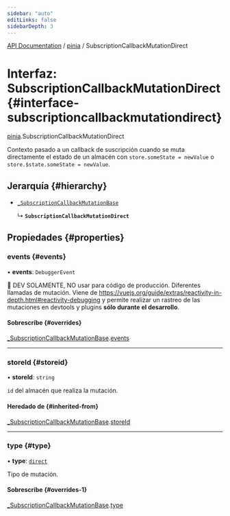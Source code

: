 ```yaml
---
sidebar: "auto"
editLinks: false
sidebarDepth: 3
---
```


[API Documentation](../index.md) / [pinia](../modules/pinia.md) / SubscriptionCallbackMutationDirect

# Interfaz: SubscriptionCallbackMutationDirect {#interface-subscriptioncallbackmutationdirect}

[pinia](../modules/pinia.md).SubscriptionCallbackMutationDirect

Contexto pasado a un callback de suscripción cuando se muta directamente el estado de 
un almacén con `store.someState = newValue` o `store.$state.someState =
newValue`.

##  Jerarquía {#hierarchy}

- [`_SubscriptionCallbackMutationBase`](pinia._SubscriptionCallbackMutationBase.md)

  ↳ **`SubscriptionCallbackMutationDirect`**

## Propiedades {#properties}

### events {#events}

• **events**: `DebuggerEvent`

🔴 DEV SOLAMENTE, NO usar para código de producción. Diferentes llamadas de mutación. Viene de
https://vuejs.org/guide/extras/reactivity-in-depth.html#reactivity-debugging y permite realizar un rastreo de las mutaciones 
en devtools y plugins **sólo durante el desarrollo**.

#### Sobrescribe {#overrides}

[_SubscriptionCallbackMutationBase](pinia._SubscriptionCallbackMutationBase.md).[events](pinia._SubscriptionCallbackMutationBase.md#events)

___

### storeId {#storeid}

• **storeId**: `string`

`id` del almacén que realiza la mutación.

#### Heredado de {#inherited-from}

[_SubscriptionCallbackMutationBase](pinia._SubscriptionCallbackMutationBase.md).[storeId](pinia._SubscriptionCallbackMutationBase.md#storeid)

___

### type {#type}

• **type**: [`direct`](../enums/pinia.MutationType.md#direct)

Tipo de mutación.

#### Sobrescribe {#overrides-1}

[_SubscriptionCallbackMutationBase](pinia._SubscriptionCallbackMutationBase.md).[type](pinia._SubscriptionCallbackMutationBase.md#type)
